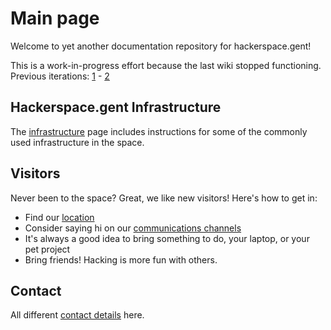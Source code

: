 # Main page

Welcome to yet another documentation repository for hackerspace.gent! 

This is a work-in-progress effort because the last wiki stopped functioning.
Previous iterations: [1](https://web.archive.org/web/20150909215414/http://0x20.be/Main_Page) - [2](https://wiki.hackerspace.gent/Main_Page)

## Hackerspace.gent Infrastructure

The [infrastructure](infra/index.md) page includes instructions for some of the commonly used infrastructure in the space.

## Visitors

Never been to the space? Great, we like new visitors! Here's how to get in:

* Find our [location](location.md)
* Consider saying hi on our [communications channels](comms.md)
* It's always a good idea to bring something to do, your laptop, or your pet project
* Bring friends! Hacking is more fun with others.

## Contact

All different [contact details](comms.md) here.

